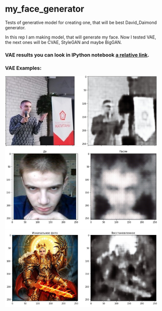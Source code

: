 # my_face_generator
Tests of generative model for creating one, that will be best David_Daimond generator.

In this rep I am making model, that will generate my face. Now I tested VAE, the next ones will be CVAE, StyleGAN and maybe BigGAN.

### VAE results you can look in IPython notebook [a relative link](VAE_fitting.ipynb).
### VAE Examples:
![alt text](https://github.com/DavidDaimond/my_face_generator/blob/master/VAE_results/1.jpg)
![alt text](https://github.com/DavidDaimond/my_face_generator/blob/master/VAE_results/2.jpg)
![alt text](https://github.com/DavidDaimond/my_face_generator/blob/master/VAE_results/3.jpg)
